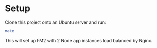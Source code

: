 # Setup

Clone this project onto an Ubuntu server and run:

```bash
make
```

This will set up PM2 with 2 Node app instances load balanced by Nginx.